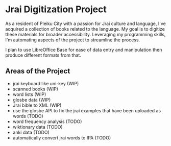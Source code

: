 # Jrai Digitization Project

As a resident of Pleiku City with a passion for Jrai culture and language, I've acquired a collection of books related to the language. My goal is to digitize these materials for broader accessibility. Leveraging my programming skills, I'm automating aspects of the project to streamline the process.

I plan to use LibreOffice Base for ease of data entry and manipulation then produce different formats from that.

## Areas of the Project

* jrai keyboard like uni-key (WIP)
* scanned books (WIP)
* word lists (WIP)
* glosbe data (WIP)
* Jrai bible to XML (WIP)
* use the glosbe API to fix the jrai examples that have been uploaded as words (TODO)
* word frequency analysis (TODO)
* wiktionary data (TODO)
* anki data (TODO)
* automatically convert jrai words to IPA (TODO)
